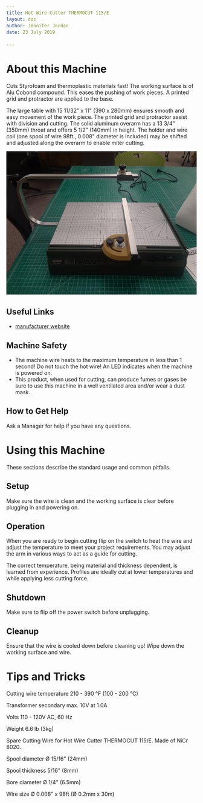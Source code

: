```yaml
---
title: Hot Wire Cutter THERMOCUT 115/E
layout: doc
author: Jennifer Jordan
date: 23 July 2019

---
```


# About this Machine
Cuts Styrofoam and thermoplastic materials fast! The working surface is of Alu Cobond compound. This eases the pushing of work pieces. A printed grid and protractor are applied to the base.

The large table with 15 11/32" x 11" (390 x 280mm) ensures smooth and easy movement of the work piece. The printed grid and protractor assist with division and cutting. The solid aluminum overarm has a 13 3/4" (350mm) throat and offers 5 1/2" (140mm) in height. The holder and wire coil (one spool of wire 98ft., 0.008" diameter is included) may be shifted and adjusted along the overarm to enable miter cutting.

![thermocut](/images/Thermocut.jpg)

## Useful Links
- [manufacturer website](https://www.proxxon.com/us/)

## Machine Safety
- The machine wire heats to the maximum temperature in less than 1 second! Do not touch the hot wire! An LED indicates when the machine is powered on.
- This product, when used for cutting, can produce fumes or gases be sure to use this machine in a well ventilated area and/or wear a dust mask.

## How to Get Help
Ask a Manager for help if you have any questions.

# Using this Machine
These sections describe the standard usage and common pitfalls.

## Setup
Make sure the wire is clean and the working surface is clear before plugging in and powering on.

## Operation
When you are ready to begin cutting flip on the switch to heat the wire and adjust the temperature to meet your project requirements. You may adjust the arm in various ways to act as a guide for cutting.

The correct temperature, being material and thickness dependent, is learned from experience. Profiles are ideally cut at lower temperatures and while applying less cutting force. 

## Shutdown
Make sure to flip off the power switch before unplugging.

## Cleanup
Ensure that the wire is cooled down before cleaning up! Wipe down the working surface and wire.

# Tips and Tricks
Cutting wire temperature	210 - 390 °F (100 - 200 °C)

Transformer secondary max.	10V at 1.0A

Volts	110 - 120V AC, 60 Hz

Weight	6.6 lb (3kg)

Spare Cutting Wire for Hot Wire Cutter THERMOCUT 115/E. Made of NiCr 8020.

Spool diameter	Ø 15/16" (24mm)

Spool thickness	5/16" (8mm)

Bore diameter	Ø 1/4" (6.5mm)

Wire size	Ø 0.008" x 98ft (Ø 0.2mm x 30m)

